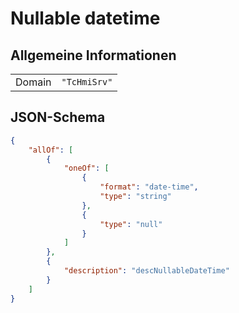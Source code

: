 # Nullable datetime

## Allgemeine Informationen

|  |  |
| - | - |
| Domain | `"TcHmiSrv"` |

## JSON-Schema

```json
{
    "allOf": [
        {
            "oneOf": [
                {
                    "format": "date-time",
                    "type": "string"
                },
                {
                    "type": "null"
                }
            ]
        },
        {
            "description": "descNullableDateTime"
        }
    ]
}
```
